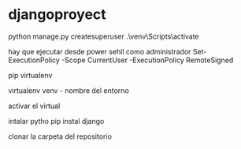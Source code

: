 # djangoproyect

python manage.py createsuperuser
.\venv\Scripts\activate
<!-- 
porque la ejecución de scripts está deshabilitada en este sistema. Para obtener 
más información, -->
hay que ejecutar desde power sehll como administrador
Set-ExecutionPolicy -Scope CurrentUser -ExecutionPolicy RemoteSigned

pip virtualenv 

virtualenv venv  - nombre del entorno 

activar el virtual 

intalar pytho
pip instal django 


clonar la carpeta del repositorio 


